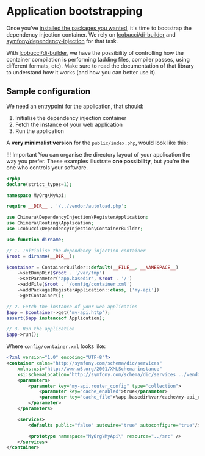 # Application bootstrapping

Once you've [installed the packages you wanted](../intro/installation.md), it's time to bootstrap the dependency injection container.
We rely on [lcobucci/di-builder] and [symfony/dependency-injection] for that task.

With [lcobucci/di-builder], we have the possibility of controlling how the container compilation is performing (adding files, compiler passes, using different formats, etc).
Make sure to read the documentation of that library to understand how it works (and how you can better use it).

## Sample configuration

We need an entrypoint for the application, that should:

1. Initialise the dependency injection container
1. Fetch the instance of your web application
1. Run the application

A **very minimalist version** for the `public/index.php`, would look like this:

!!! Important
    You can organise the directory layout of your application the way you prefer.
    These examples illustrate **one possibility**, but you're the one who controls your software.

```php
<?php
declare(strict_types=1);

namespace MyOrg\MyApi;

require __DIR__ . '/../vendor/autoload.php';

use Chimera\DependencyInjection\RegisterApplication;
use Chimera\Routing\Application;
use Lcobucci\DependencyInjection\ContainerBuilder;

use function dirname;

// 1. Initialise the dependency injection container
$root = dirname(__DIR__);

$container = ContainerBuilder::default(__FILE__, __NAMESPACE__)
    ->setDumpDir($root . '/var/tmp')
    ->setParameter('app.basedir', $root . '/')
    ->addFile($root . '/config/container.xml')
    ->addPackage(RegisterApplication::class, ['my-api'])
    ->getContainer();

// 2. Fetch the instance of your web application
$app = $container->get('my-api.http');
assert($app instanceof Application);

// 3. Run the application
$app->run();
```

Where `config/container.xml` looks like:

```xml
<?xml version="1.0" encoding="UTF-8"?>
<container xmlns="http://symfony.com/schema/dic/services"
    xmlns:xsi="http://www.w3.org/2001/XMLSchema-instance"
    xsi:schemaLocation="http://symfony.com/schema/dic/services ../vendor/symfony/dependency-injection/Loader/schema/dic/services/services-1.0.xsd">
    <parameters>
        <parameter key="my-api.router_config" type="collection">
            <parameter key="cache_enabled">true</parameter>
            <parameter key="cache_file">%app.basedir%var/cache/my-api_routing.php</parameter>
        </parameter>
    </parameters>

    <services>
        <defaults public="false" autowire="true" autoconfigure="true"/>

        <prototype namespace="MyOrg\MyApi\" resource="../src" />
    </services>
</container>
```

[lcobucci/di-builder]: https://github.com/lcobucci/di-builder
[symfony/dependency-injection]: https://symfony.com/doc/current/components/dependency_injection.html
